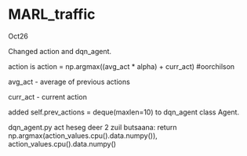 # MARL_traffic

Oct26

Changed action and dqn_agent.

action is  action = np.argmax((avg_act * alpha) + curr_act) #oorchilson

avg_act - average of previous actions

curr_act - current action

added self.prev_actions = deque(maxlen=10) to dqn_agent class Agent.

dqn_agent.py act heseg deer 2 zuil butsaana: return np.argmax(action_values.cpu().data.numpy()), action_values.cpu().data.numpy()

